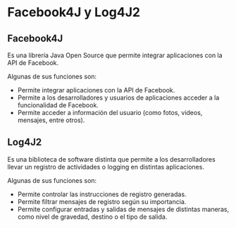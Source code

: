 # Facebook4J y Log4J2

## Facebook4J

Es una librería Java Open Source que permite integrar aplicaciones con la API de Facebook. 

Algunas de sus funciones son:
- Permite integrar aplicaciones con la API de Facebook.
- Permite a los desarrolladores y usuarios de aplicaciones acceder a la funcionalidad de Facebook.
- Permite acceder a información del usuario (como fotos, videos, mensajes, entre otros).

## Log4J2

Es una biblioteca de software distinta que permite a los desarrolladores llevar un registro de actividades o logging en distintas aplicaciones.

Algunas de sus funciones son:
- Permite controlar las instrucciones de registro generadas.
- Permite filtrar mensajes de registro según su importancia.
- Permite configurar entradas y salidas de mensajes de distintas maneras, como nivel de gravedad, destino o el tipo de salida.
